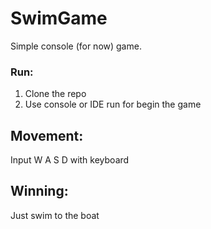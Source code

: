 # SwimGame
Simple console (for now) game.

### Run:
1. Clone the repo
2. Use console or IDE run for begin the game

## Movement:
Input W A S D with keyboard

## Winning:
Just swim to the boat
